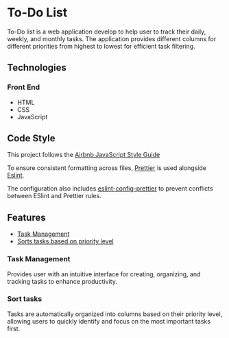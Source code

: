 # To-Do List 

To-Do list is a web application develop to help user to track their daily, weekly, and monthly tasks. The application provides different columns for different priorities from highest to lowest for efficient task filtering.

## Technologies

### Front End
- HTML
- CSS
- JavaScript
          
## Code Style
This project follows the [Airbnb JavaScript Style Guide](https://github.com/airbnb/javascript)

To ensure consistent formatting across files, [Prettier](https://github.com/prettier/prettier) is used alongside [Eslint](https://github.com/eslint/eslint).

The configuration also includes [eslint-config-prettier](https://github.com/prettier/eslint-config-prettier) to prevent conflicts between ESlint and Prettier rules.

## Features
- [Task Management](#task-management)
- [Sorts tasks based on priority level](#sort-tasks)

### Task Management
Provides user with an intuitive interface for creating, organizing, and tracking tasks to enhance productivity.

### Sort tasks
Tasks are automatically organized into columns based on their priority level, allowing users to quickly identify and focus on the most important tasks first.

